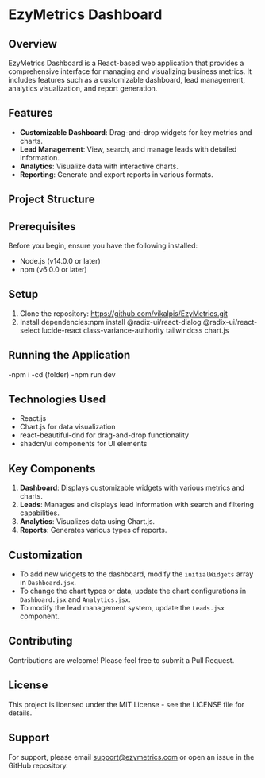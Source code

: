 # EzyMetrics Dashboard

## Overview

EzyMetrics Dashboard is a React-based web application that provides a comprehensive interface for managing and visualizing business metrics. It includes features such as a customizable dashboard, lead management, analytics visualization, and report generation.

## Features

- **Customizable Dashboard**: Drag-and-drop widgets for key metrics and charts.
- **Lead Management**: View, search, and manage leads with detailed information.
- **Analytics**: Visualize data with interactive charts.
- **Reporting**: Generate and export reports in various formats.

## Project Structure


## Prerequisites

Before you begin, ensure you have the following installed:
- Node.js (v14.0.0 or later)
- npm (v6.0.0 or later)

## Setup

1. Clone the repository: https://github.com/vikalpis/EzyMetrics.git 
2. Install dependencies:npm install @radix-ui/react-dialog @radix-ui/react-select lucide-react class-variance-authority tailwindcss chart.js

## Running the Application
-npm i
-cd (folder)
-npm run dev

## Technologies Used

- React.js
- Chart.js for data visualization
- react-beautiful-dnd for drag-and-drop functionality
- shadcn/ui components for UI elements

## Key Components

1. **Dashboard**: Displays customizable widgets with various metrics and charts.
2. **Leads**: Manages and displays lead information with search and filtering capabilities.
3. **Analytics**: Visualizes data using Chart.js.
4. **Reports**: Generates various types of reports.

## Customization

- To add new widgets to the dashboard, modify the `initialWidgets` array in `Dashboard.jsx`.
- To change the chart types or data, update the chart configurations in `Dashboard.jsx` and `Analytics.jsx`.
- To modify the lead management system, update the `Leads.jsx` component.

## Contributing

Contributions are welcome! Please feel free to submit a Pull Request.

## License

This project is licensed under the MIT License - see the LICENSE file for details.

## Support

For support, please email support@ezymetrics.com or open an issue in the GitHub repository.
